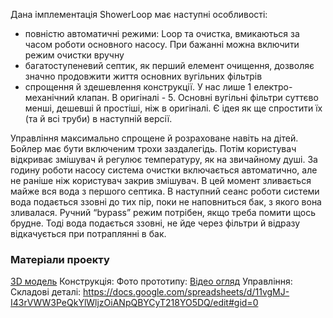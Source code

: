Дана імплементація ShowerLoop має наступні особливості:
 - повністю автоматичні режими: Loop та очистка, вмикаються за часом роботи основного насосу. При бажанні можна включити режим очистки вручну
 - багатоступеневий септик, як перший елемент очищення, дозволяє значно продовжити життя основних вугільних фільтрів
 - спрощення й здешевлення конструкції. У нас лише 1 електро-механічний клапан. В оригіналі - 5. Основні вугільні фільтри суттєво менші, дешевші й простіші, ніж в оригіналі. Є ідея як ще спростити їх (та й всі труби) в наступній версії.

Управління максимально спрощене й розраховане навіть на дітей. Бойлер має бути включеним трохи заздалегідь. Потім користувач відкриває змішувач й регулює температуру, як на звичайному душі. За годину роботи насосу система очистки включається автоматично, але не раніше ніж користувач закрив змішувач. В цей момент зливається майже вся вода з першого септика. В наступний сеанс роботи системи вода подається ззовні до тих пір, поки не наповниться бак, з якого вона зливалася. Ручний “bypass” режим потрібен, якщо треба помити щось брудне. Тоді вода подається ззовні, не йде через фільтри й відразу відкачується при потраплянні в бак.

### Матеріали проекту

[3D модель](https://sketchfab.com/3d-models/showerloop-c81902937d714d8a92df5faddf62d5df)
Конструкція:
Фото прототипу:
[Відео огляд](https://www.youtube.com/watch?v=5W0fS3685UU&ab_channel=SergiiDumyk)
Управління:
Складові деталі:
https://docs.google.com/spreadsheets/d/11vgMJ-I43rVWW3PeQkYlWljzOiANpQBYCyT218YO5DQ/edit#gid=0 
